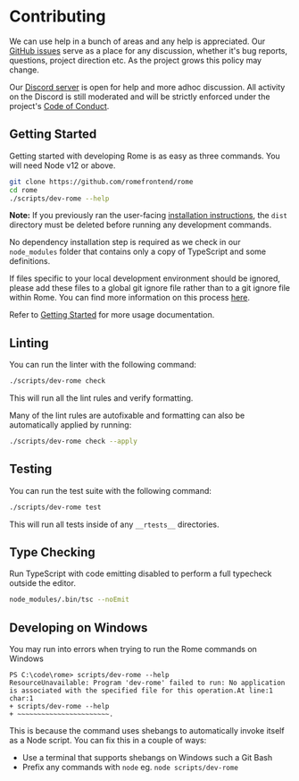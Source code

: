 # Contributing

We can use help in a bunch of areas and any help is appreciated. Our [GitHub issues](https://github.com/romefrontend/rome/issues) serve as a place for any discussion, whether it's bug reports, questions, project direction etc. As the project grows this policy may change.

Our [Discord server](https://discord.gg/9WxHa5d) is open for help and more adhoc discussion. All activity on the Discord is still moderated and will be strictly enforced under the project's [Code of Conduct](./CODE_OF_CONDUCT.md).

## Getting Started

Getting started with developing Rome is as easy as three commands. You will need Node v12 or above.

```bash
git clone https://github.com/romefrontend/rome
cd rome
./scripts/dev-rome --help
```

**Note:** If you previously ran the user-facing [installation instructions](https://romefrontend.dev/docs/introduction/installation), the `dist` directory must be deleted before running any development commands.

No dependency installation step is required as we check in our `node_modules` folder that contains only a copy of TypeScript and some definitions.

If files specific to your local development environment should be ignored,
please add these files to a global git ignore file rather than to a git ignore
file within Rome. You can find more information on this process [here](https://help.github.com/en/github/using-git/ignoring-files#configuring-ignored-files-for-all-repositories-on-your-computer).

Refer to [Getting Started](https://romefrontend.dev/docs/introduction/getting-started/) for more usage documentation.

## Linting

You can run the linter with the following command:

```bash
./scripts/dev-rome check
```

This will run all the lint rules and verify formatting.

Many of the lint rules are autofixable and formatting can also be automatically applied by running:

```bash
./scripts/dev-rome check --apply
```

## Testing

You can run the test suite with the following command:

```bash
./scripts/dev-rome test
```

This will run all tests inside of any `__rtests__` directories.

## Type Checking

Run TypeScript with code emitting disabled to perform a full typecheck outside the editor.

```bash
node_modules/.bin/tsc --noEmit
```

## Developing on Windows

You may run into errors when trying to run the Rome commands on Windows

```
PS C:\code\rome> scripts/dev-rome --help
ResourceUnavailable: Program 'dev-rome' failed to run: No application is associated with the specified file for this operation.At line:1 char:1
+ scripts/dev-rome --help
+ ~~~~~~~~~~~~~~~~~~~~~~~.
```

This is because the command uses shebangs to automatically invoke itself as a Node script. You can fix this in a couple of ways:

- Use a terminal that supports shebangs on Windows such a Git Bash
- Prefix any commands with `node` eg. `node scripts/dev-rome`
